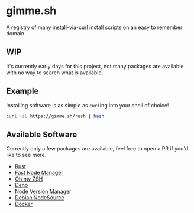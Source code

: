 # gimme.sh

A registry of many install-via-curl install scripts on an easy to remember domain.

## WIP

It's currently early days for this project, not many packages are available with no way to search what is available.

## Example

Installing software is as simple as `curl`ing into your shell of choice!

```sh
curl -sL https://gimme.sh/rush | bash
```

## Available Software

Currently only a few packages are available, feel free to open a PR if you'd like to see more.

- [Rust](https://rust-lang.org/)
- [Fast Node Manager](https://github.com/Schniz/fnm/)
- [Oh my ZSH](https://raw.github.com/ohmyzsh/ohmyzsh/)
- [Deno](https://deno.land/)
- [Node Version Manager](https://nvm.sh/)
- [Debian NodeSource](https://deb.nodesource.com/)
- [Docker](https://docker.com)
